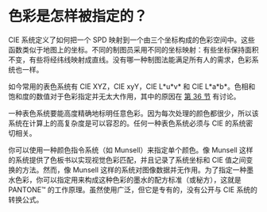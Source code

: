 # 色彩是怎样被指定的？

CIE 系统定义了如何把一个 SPD 映射到一个由三个坐标构成的色彩空间中。这些函数类似于地图上的坐标。不同的制图员采用不同的坐标映射：有些坐标保持面积不变，有些将经纬线映射成直线。没有哪一种制图法能满足所有人的需求，色彩系统也一样。

如今常用的表色系统有 CIE XYZ，CIE xyY，CIE L\*u\*v\* 和 CIE  L\*a\*b\*。色相和饱和度的数值对于色彩指定并无太大作用，其中的原因在 [第 36 节](36.md) 有讨论。

一种表色系统要能高度精确地标明任意色彩。因为每次处理的颜色都很少，所以该系统在计算上的高复杂度是可以容忍的。任何一种表色系统必须与 CIE 的系统密切相关。

你可以使用一种颜色指令系统（如 Munsell）来指定单个颜色。像 Munsell 这样的系统提供了色板书以实现视觉色彩匹配，并且记录了系统坐标和 CIE 值之间变换的方法。然而，像 Munsell 这样的系统对图像数据并无作用。为了指定一种墨水色彩，你可以指定用来构成这种色彩的墨水的配方标准（或秘方），这就是 PANTONE™ 的工作原理。虽然使用广泛，但它是专有的，没有公开与 CIE 系统的转换公式。
